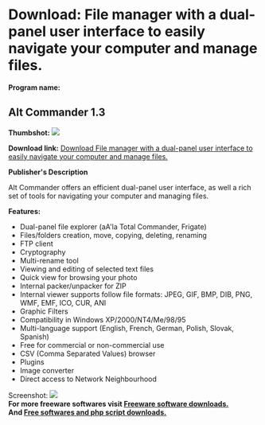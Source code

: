 # Download: File manager with a dual-panel user interface to easily navigate your computer and manage files.

**Program name:**

## Alt Commander 1.3

  
**Thumbshot:** ![](http://www.freewarefiles.com/screenshot/altcmmndr11_md.gif)   
  
**Download link:** [Download File manager with a dual-panel user interface to easily navigate your computer and manage files.](http://freesoftwares.boysofts.com/Alt-Commander_program_17754.html)  
  


**Publisher's Description**  
  


Alt Commander offers an efficient dual-panel user interface, as well a rich set of tools for navigating your computer and managing files. 

**Features:**

  * Dual-panel file explorer (aA'la Total Commander, Frigate) 
  * Files/folders creation, move, copying, deleting, renaming 
  * FTP client 
  * Cryptography 
  * Multi-rename tool 
  * Viewing and editing of selected text files 
  * Quick view for browsing your photo 
  * Internal packer/unpacker for ZIP 
  * Internal viewer supports follow file formats: JPEG, GIF, BMP, DIB, PNG, WMF, EMF, ICO, CUR, ANI 
  * Graphic Filters 
  * Compatibility in Windows XP/2000/NT4/Me/98/95 
  * Multi-language support (English, French, German, Polish, Slovak, Spanish) 
  * Free for commercial or non-commercial use 
  * CSV (Comma Separated Values) browser 
  * Plugins 
  * Image converter 
  * Direct access to Network Neighbourhood 

  
  
Screenshot: ![](http://www.freewarefiles.com/screenshot/altcmmndr11.gif)   
**For more freeware softwares visit [Freeware software downloads.](http://freesoftwares.boysofts.com/)**   
**And [Free softwares and php script downloads.](http://www.boysofts.com/)**
